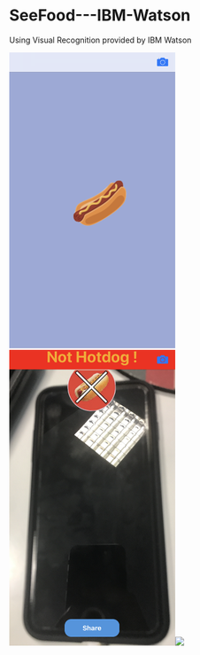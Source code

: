 # SeeFood---IBM-Watson
Using Visual Recognition provided by IBM Watson

<img src="https://github.com/YassineDaoudi/SeeFood---IBM-Watson/blob/master/IMG_0094.png" width="300">
<img src="https://github.com/YassineDaoudi/SeeFood---IBM-Watson/blob/master/IMG_0091.png" width="300"><img src="https://github.com/YassineDaoudi/SeeFood---IBM-Watson/blob/master/IMG_0092.png" width="300">

